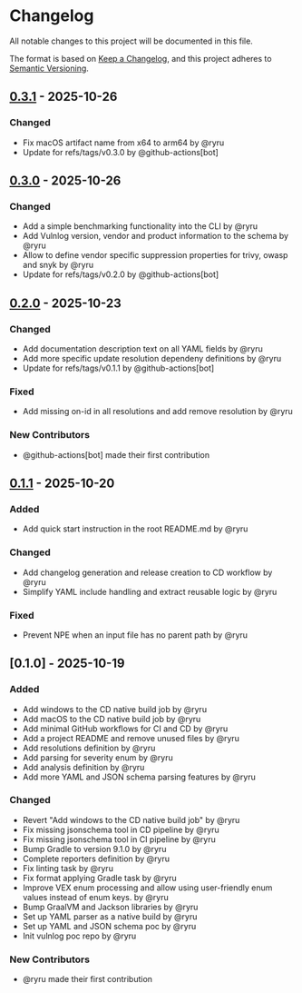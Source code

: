 # Changelog

All notable changes to this project will be documented in this file.

The format is based on [Keep a Changelog](https://keepachangelog.com/en/1.1.0/),
and this project adheres to [Semantic Versioning](https://semver.org/spec/v2.0.0.html).

## [0.3.1] - 2025-10-26

### Changed
- Fix macOS artifact name from x64 to arm64 by @ryru
- Update for refs/tags/v0.3.0 by @github-actions[bot]

## [0.3.0] - 2025-10-26

### Changed
- Add a simple benchmarking functionality into the CLI by @ryru
- Add Vulnlog version, vendor and product information to the schema by @ryru
- Allow to define vendor specific suppression properties for trivy, owasp and snyk by @ryru
- Update for refs/tags/v0.2.0 by @github-actions[bot]

## [0.2.0] - 2025-10-23

### Changed
- Add documentation description text on all YAML fields by @ryru
- Add more specific update resolution dependeny definitions by @ryru
- Update for refs/tags/v0.1.1 by @github-actions[bot]

### Fixed
- Add missing on-id in all resolutions and add remove resolution by @ryru

### New Contributors
* @github-actions[bot] made their first contribution

## [0.1.1] - 2025-10-20

### Added
- Add quick start instruction in the root README.md by @ryru

### Changed
- Add changelog generation and release creation to CD workflow by @ryru
- Simplify YAML include handling and extract reusable logic by @ryru

### Fixed
- Prevent NPE when an input file has no parent path by @ryru

## [0.1.0] - 2025-10-19

### Added
- Add windows to the CD native build job by @ryru
- Add macOS to the CD native build job by @ryru
- Add minimal GitHub workflows for CI and CD by @ryru
- Add a project README and remove unused files by @ryru
- Add resolutions definition by @ryru
- Add parsing for severity enum by @ryru
- Add analysis definition by @ryru
- Add more YAML and JSON schema parsing features by @ryru

### Changed
- Revert "Add windows to the CD native build job" by @ryru
- Fix missing jsonschema tool in CD pipeline by @ryru
- Fix missing jsonschema tool in CI pipeline by @ryru
- Bump Gradle to version 9.1.0 by @ryru
- Complete reporters definition by @ryru
- Fix linting task by @ryru
- Fix format applying Gradle task by @ryru
- Improve VEX enum processing and allow using user-friendly enum values instead of enum keys. by @ryru
- Bump GraalVM and Jackson libraries by @ryru
- Set up YAML parser as a native build by @ryru
- Set up YAML and JSON schema poc by @ryru
- Init vulnlog poc repo by @ryru

### New Contributors
* @ryru made their first contribution

[0.3.1]: https://github.com/vulnlog/vulnlog-poc/compare/v0.3.0...v0.3.1
[0.3.0]: https://github.com/vulnlog/vulnlog-poc/compare/v0.2.0...v0.3.0
[0.2.0]: https://github.com/vulnlog/vulnlog-poc/compare/v0.1.1...v0.2.0
[0.1.1]: https://github.com/vulnlog/vulnlog-poc/compare/v0.1.0...v0.1.1

<!-- generated by git-cliff -->
